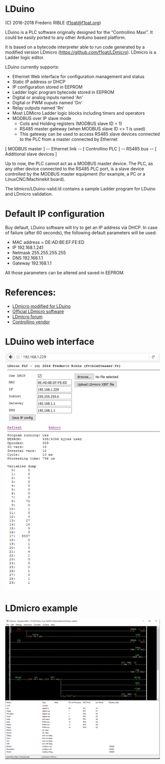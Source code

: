 # LDuino
(C) 2016-2018 Frederic RIBLE (f1oat@f1oat.org)

LDuino is a PLC software originally designed for the "Controllino Maxi".
It could be easily ported to any other Arduino based platform.

It is based on a bytecode interpreter able to run code generated by a modified version LDmicro (https://github.com/f1oat/LDmicro).
LDmicro is a Ladder logic editor.

LDuino currently supports:
* Ethernet Web interface for configuration management and status
* Static IP address or DHCP
* IP configuration stored in EEPROM
* Ladder logic program bytecode stored in EEPROM
* Digital or analog inputs named 'An'
* Digital or PWM ouputs named 'Dn'
* Relay outputs named 'Rn'
* Most LDMicro Ladder logic blocks including timers and operators
* MODBUS over IP slave mode
  * Coils and Holding registers (MODBUS slave ID = 1)
  * RS485 master gateway (when MODBUS slave ID <> 1 is used)
  * This gateway can be used to access RS485 slave devices connected to the PLC from a master connected by Ethernet

[ MODBUS master ] -- Ethernet link -- [ Controllino PLC ] -- RS485 bus -- [ Additional slave devices ]

Up to now, the PLC cannot act as a MODBUS master device.
The PLC, as any other device connected to the RS485 PLC port, is a slave device controlled by the MODBUS master equipment
(for example, a PC or a LinuxCNC/Machinekit board).

The ldmicro/LDuino-valid.ld contains a sample Ladder program for LDuino and LDmicro validation.

# Default IP configuration

Buy default, LDuino software will try to get an IP address via DHCP.
In case of failure (after 60 seconds), the following default parameters will be used:
* MAC address = DE:AD:BE:EF:FE:ED
* IP 192.168.1.241
* Netmask 255.255.255.255
* DNS 192.168.1.1
* Gateway 192.168.1.1

All those parameters can be altered and saved in EEPROM.

# References:
* [LDmicro modified for LDuino](https://github.com/f1oat/LDmicro)
* [Official LDmicro software](https://github.com/LDmicro/LDmicro)
* [LDmicro forum](http://cq.cx/ladder-forum.pl)
* [Controllino vendor](http://controllino.biz/)

# LDuino web interface

![LDuino Web interface](/doc/LDuino_web.png)

# LDmicro example 

![LDmicro example](/doc/LDmicro.png)
